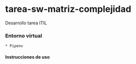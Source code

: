 # tarea-sw-matriz-complejidad
Desarrollo tarea ITIL

### Entorno virtual
    
    * Pipenv

#### Instrucciones de uso